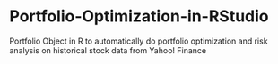 # Portfolio-Optimization-in-RStudio
Portfolio Object in R to automatically do portfolio optimization and risk analysis on historical stock data from Yahoo! Finance
